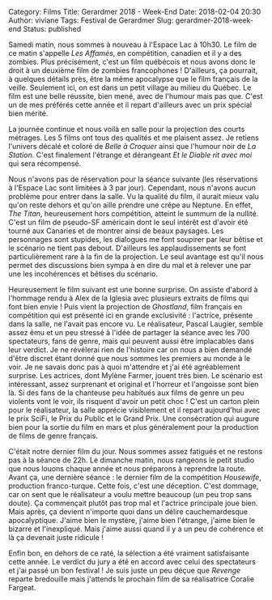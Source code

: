 Category: Films
Title: Gerardmer 2018 - Week-End 
Date: 2018-02-04 20:30
Author: viviane
Tags: Festival de Gerardmer
Slug: gerardmer-2018-week-end
Status: published

Samedi matin, nous sommes à nouveau à l'Espace Lac à 10h30. Le film de ce matin s'appelle *Les Affamés*, en compétition, canadien et il y a des zombies. Plus précisément, c'est un film québécois et nous avons donc le droit à un deuxième film de zombies francophones ! D'ailleurs, ça pourrait, à quelques détails près, être la même apocalypse que le film français de la veille. Seulement ici, on est dans un petit village au milieu du Québec. Le film est une belle réussite, bien mené, avec de l'humour mais pas que. C'est un de mes préférés cette année et il repart d'ailleurs avec un prix spécial bien mérité.

La journée continue et nous voilà en salle pour la projection des courts métrages. Les 5 films ont tous des qualités et me plaisent assez. Je retiens l'univers décalé et coloré de *Belle à Croquer* ainsi que l'humour noir de *La Station*. C'est finalement l'étrange et dérangeant *Et le Diable rit avec moi* qui sera récompensé.

Nous n'avons pas de réservation pour la séance suivante (les réservations à l'Espace Lac sont limitées à 3 par jour). Cependant, nous n'avons aucun problème pour entrer dans la salle. Vu la qualité du film, il aurait mieux valu qu'on reste dehors et qu'on aille prendre une crêpe au Neptune. En effet, *The Titan*, heureusement hors compétition, atteint le summum de la nullité. C'est un film de pseudo-SF américain dont le seul intérêt est d'avoir été tourné aux Canaries et de montrer ainsi de beaux paysages. Les personnages sont stupides, les dialogues me font soupirer par leur bêtise et le scénario ne tient pas debout. D'ailleurs les applaudissements se font particulièrement rare à la fin de la projection. Le seul avantage est qu'il nous permet des discussions bien sympa à en dire du mal et à relever une par une les incohérences et bêtises du scénario.

Heureusement le film suivant est une bonne surprise. On assiste d'abord à l'hommage rendu à Alex de la Iglesia avec plusieurs extraits de films qui font bien envie ! Puis vient la projection de *Ghostland*, film français en compétition qui est présenté ici en grande exclusivité : l'actrice, présente dans la salle, ne l'avait pas encore vu. Le réalisateur, Pascal Laugier, semble assez ému et un peu stressé à l'idée de partager la séance avec les 700 spectateurs, fans de genre, mais qui peuvent aussi être implacables dans leur verdict. Je ne révélerai rien de l'histoire car on nous a bien demandé d'être discret étant donné que nous sommes les premiers au monde à le voir. Je ne savais donc pas à quoi m'attendre et j'ai été agréablement surprise. Les actrices, dont Mylène Farmer, jouent très bien. Le scénario est intéressant, assez surprenant et original et l'horreur et l'angoisse sont bien là. Si des fans de la chanteuse peu habitués aux films de genre un peu violents vont le voir, ils risquent d'avoir un petit choc ! C'est un carton plein pour le réalisateur, la salle apprécie visiblement et il repart aujourd'hui avec le prix SciFi, le Prix du Public et le Grand Prix. Une consécration qui augure bien pour la sortie du film en mars et plus généralement pour la production de films de genre français.

C'était notre dernier film du jour. Nous sommes assez fatigués et ne restons pas à la séance de 22h. Le dimanche matin, nous rangeons le petit studio que nous louons chaque année et nous préparons à reprendre la route. Avant ça, une dernière séance : le dernier film de la compétition *Housewife*, production franco-turque. Cette fois, c'est une déception. C'est dommage, car on sent que le réalisateur a voulu mettre beaucoup  (un peu trop sans doute). Ça commençait plutôt pas trop mal et l'actrice principale joue bien. Mais après, ça devient n'importe quoi dans un délire cauchemardesque apocalyptique. J'aime bien le mystère, j'aime bien l'étrange, j'aime bien le bizarre et l'inexpliqué. Mais j'aime aussi quand il y a un peu de cohérence et là ça devenait juste ridicule ! 

Enfin bon, en dehors de ce raté, la sélection a été vraiment satisfaisante cette année. Le verdict du jury a été en accord avec celui des spectateurs et j'ai passé un bon festival ! Je suis juste un peu déçue que *Revenge* reparte bredouille mais j'attends le prochain film de sa réalisatrice Coralie Fargeat. 

